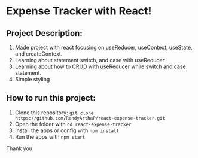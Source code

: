 # Expense Tracker with React!

## Project Description:
1. Made project with react focusing on useReducer, useContext, useState, and createContext.
2. Learning about statement switch, and case with useReducer.
3. Learning about how to CRUD with useReducer while switch and case statement.
4. Simple styling

## How to run this project:
1. Clone this repository: `git clone https://github.com/RendyArthaP/react-expense-tracker.git`
2. Open the folder with `cd react-expense-tracker`
3. Install the apps or config with `npm install`
4. Run the apps with `npm start`

Thank you
